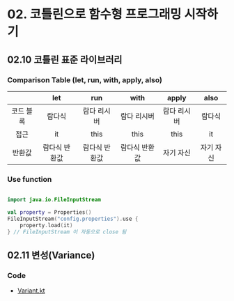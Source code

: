 # 02. 코틀린으로 함수형 프로그래밍 시작하기

## 02.10 코틀린 표준 라이브러리

### Comparison Table (let, run, with, apply, also)

|           |      let      |      run      |     with      |    apply    |   also    |
| :-------: | :-----------: | :-----------: | :-----------: | :---------: | :-------: |
| 코드 블록 |    람다식     |  람다 리시버  |  람다 리시버  | 람다 리시버 |  람다식   |
|   접근    |      it       |     this      |     this      |    this     |    it     |
|  반환값   | 람다식 반환값 | 람다식 반환값 | 람다식 반환값 |  자기 자신  | 자기 자신 |

### Use function

```kotlin

import java.io.FileInputStream

val property = Properties()
FileInputStream("config.properties").use {
    property.load(it)
} // FileInputStream 이 자동으로 close 됨
```

## 02.11 변성(Variance)

### Code

- [Variant.kt](Variant.kt)

